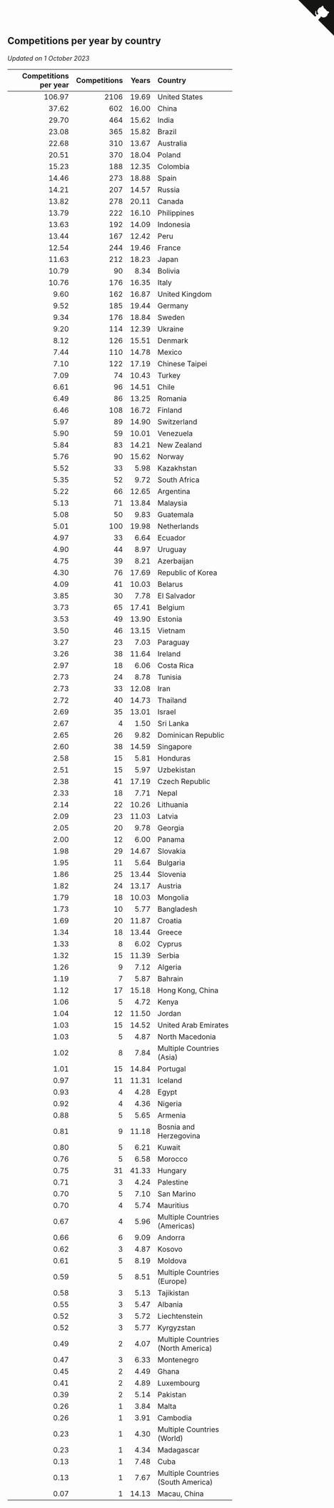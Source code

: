 ## Competitions per year by country

*Updated on  1 October 2023*

| Competitions per year | Competitions | Years | Country |
| ---: | ---: | ---: | :--- |
| 106.97 | 2106 | 19.69 | United States |
| 37.62 | 602 | 16.00 | China |
| 29.70 | 464 | 15.62 | India |
| 23.08 | 365 | 15.82 | Brazil |
| 22.68 | 310 | 13.67 | Australia |
| 20.51 | 370 | 18.04 | Poland |
| 15.23 | 188 | 12.35 | Colombia |
| 14.46 | 273 | 18.88 | Spain |
| 14.21 | 207 | 14.57 | Russia |
| 13.82 | 278 | 20.11 | Canada |
| 13.79 | 222 | 16.10 | Philippines |
| 13.63 | 192 | 14.09 | Indonesia |
| 13.44 | 167 | 12.42 | Peru |
| 12.54 | 244 | 19.46 | France |
| 11.63 | 212 | 18.23 | Japan |
| 10.79 | 90 | 8.34 | Bolivia |
| 10.76 | 176 | 16.35 | Italy |
| 9.60 | 162 | 16.87 | United Kingdom |
| 9.52 | 185 | 19.44 | Germany |
| 9.34 | 176 | 18.84 | Sweden |
| 9.20 | 114 | 12.39 | Ukraine |
| 8.12 | 126 | 15.51 | Denmark |
| 7.44 | 110 | 14.78 | Mexico |
| 7.10 | 122 | 17.19 | Chinese Taipei |
| 7.09 | 74 | 10.43 | Turkey |
| 6.61 | 96 | 14.51 | Chile |
| 6.49 | 86 | 13.25 | Romania |
| 6.46 | 108 | 16.72 | Finland |
| 5.97 | 89 | 14.90 | Switzerland |
| 5.90 | 59 | 10.01 | Venezuela |
| 5.84 | 83 | 14.21 | New Zealand |
| 5.76 | 90 | 15.62 | Norway |
| 5.52 | 33 | 5.98 | Kazakhstan |
| 5.35 | 52 | 9.72 | South Africa |
| 5.22 | 66 | 12.65 | Argentina |
| 5.13 | 71 | 13.84 | Malaysia |
| 5.08 | 50 | 9.83 | Guatemala |
| 5.01 | 100 | 19.98 | Netherlands |
| 4.97 | 33 | 6.64 | Ecuador |
| 4.90 | 44 | 8.97 | Uruguay |
| 4.75 | 39 | 8.21 | Azerbaijan |
| 4.30 | 76 | 17.69 | Republic of Korea |
| 4.09 | 41 | 10.03 | Belarus |
| 3.85 | 30 | 7.78 | El Salvador |
| 3.73 | 65 | 17.41 | Belgium |
| 3.53 | 49 | 13.90 | Estonia |
| 3.50 | 46 | 13.15 | Vietnam |
| 3.27 | 23 | 7.03 | Paraguay |
| 3.26 | 38 | 11.64 | Ireland |
| 2.97 | 18 | 6.06 | Costa Rica |
| 2.73 | 24 | 8.78 | Tunisia |
| 2.73 | 33 | 12.08 | Iran |
| 2.72 | 40 | 14.73 | Thailand |
| 2.69 | 35 | 13.01 | Israel |
| 2.67 | 4 | 1.50 | Sri Lanka |
| 2.65 | 26 | 9.82 | Dominican Republic |
| 2.60 | 38 | 14.59 | Singapore |
| 2.58 | 15 | 5.81 | Honduras |
| 2.51 | 15 | 5.97 | Uzbekistan |
| 2.38 | 41 | 17.19 | Czech Republic |
| 2.33 | 18 | 7.71 | Nepal |
| 2.14 | 22 | 10.26 | Lithuania |
| 2.09 | 23 | 11.03 | Latvia |
| 2.05 | 20 | 9.78 | Georgia |
| 2.00 | 12 | 6.00 | Panama |
| 1.98 | 29 | 14.67 | Slovakia |
| 1.95 | 11 | 5.64 | Bulgaria |
| 1.86 | 25 | 13.44 | Slovenia |
| 1.82 | 24 | 13.17 | Austria |
| 1.79 | 18 | 10.03 | Mongolia |
| 1.73 | 10 | 5.77 | Bangladesh |
| 1.69 | 20 | 11.87 | Croatia |
| 1.34 | 18 | 13.44 | Greece |
| 1.33 | 8 | 6.02 | Cyprus |
| 1.32 | 15 | 11.39 | Serbia |
| 1.26 | 9 | 7.12 | Algeria |
| 1.19 | 7 | 5.87 | Bahrain |
| 1.12 | 17 | 15.18 | Hong Kong, China |
| 1.06 | 5 | 4.72 | Kenya |
| 1.04 | 12 | 11.50 | Jordan |
| 1.03 | 15 | 14.52 | United Arab Emirates |
| 1.03 | 5 | 4.87 | North Macedonia |
| 1.02 | 8 | 7.84 | Multiple Countries (Asia) |
| 1.01 | 15 | 14.84 | Portugal |
| 0.97 | 11 | 11.31 | Iceland |
| 0.93 | 4 | 4.28 | Egypt |
| 0.92 | 4 | 4.36 | Nigeria |
| 0.88 | 5 | 5.65 | Armenia |
| 0.81 | 9 | 11.18 | Bosnia and Herzegovina |
| 0.80 | 5 | 6.21 | Kuwait |
| 0.76 | 5 | 6.58 | Morocco |
| 0.75 | 31 | 41.33 | Hungary |
| 0.71 | 3 | 4.24 | Palestine |
| 0.70 | 5 | 7.10 | San Marino |
| 0.70 | 4 | 5.74 | Mauritius |
| 0.67 | 4 | 5.96 | Multiple Countries (Americas) |
| 0.66 | 6 | 9.09 | Andorra |
| 0.62 | 3 | 4.87 | Kosovo |
| 0.61 | 5 | 8.19 | Moldova |
| 0.59 | 5 | 8.51 | Multiple Countries (Europe) |
| 0.58 | 3 | 5.13 | Tajikistan |
| 0.55 | 3 | 5.47 | Albania |
| 0.52 | 3 | 5.72 | Liechtenstein |
| 0.52 | 3 | 5.77 | Kyrgyzstan |
| 0.49 | 2 | 4.07 | Multiple Countries (North America) |
| 0.47 | 3 | 6.33 | Montenegro |
| 0.45 | 2 | 4.49 | Ghana |
| 0.41 | 2 | 4.89 | Luxembourg |
| 0.39 | 2 | 5.14 | Pakistan |
| 0.26 | 1 | 3.84 | Malta |
| 0.26 | 1 | 3.91 | Cambodia |
| 0.23 | 1 | 4.30 | Multiple Countries (World) |
| 0.23 | 1 | 4.34 | Madagascar |
| 0.13 | 1 | 7.48 | Cuba |
| 0.13 | 1 | 7.67 | Multiple Countries (South America) |
| 0.07 | 1 | 14.13 | Macau, China |


<a href="https://github.com/jonatanklosko/wca_statistics" class="github-corner" aria-label="View source on Github"><svg width="80" height="80" viewBox="0 0 250 250" style="fill:#151513; color:#fff; position: absolute; top: 0; border: 0; right: 0;" aria-hidden="true"><path d="M0,0 L115,115 L130,115 L142,142 L250,250 L250,0 Z"></path><path d="M128.3,109.0 C113.8,99.7 119.0,89.6 119.0,89.6 C122.0,82.7 120.5,78.6 120.5,78.6 C119.2,72.0 123.4,76.3 123.4,76.3 C127.3,80.9 125.5,87.3 125.5,87.3 C122.9,97.6 130.6,101.9 134.4,103.2" fill="currentColor" style="transform-origin: 130px 106px;" class="octo-arm"></path><path d="M115.0,115.0 C114.9,115.1 118.7,116.5 119.8,115.4 L133.7,101.6 C136.9,99.2 139.9,98.4 142.2,98.6 C133.8,88.0 127.5,74.4 143.8,58.0 C148.5,53.4 154.0,51.2 159.7,51.0 C160.3,49.4 163.2,43.6 171.4,40.1 C171.4,40.1 176.1,42.5 178.8,56.2 C183.1,58.6 187.2,61.8 190.9,65.4 C194.5,69.0 197.7,73.2 200.1,77.6 C213.8,80.2 216.3,84.9 216.3,84.9 C212.7,93.1 206.9,96.0 205.4,96.6 C205.1,102.4 203.0,107.8 198.3,112.5 C181.9,128.9 168.3,122.5 157.7,114.1 C157.9,116.9 156.7,120.9 152.7,124.9 L141.0,136.5 C139.8,137.7 141.6,141.9 141.8,141.8 Z" fill="currentColor" class="octo-body"></path></svg></a><style>.github-corner:hover .octo-arm{animation:octocat-wave 560ms ease-in-out}@keyframes octocat-wave{0%,100%{transform:rotate(0)}20%,60%{transform:rotate(-25deg)}40%,80%{transform:rotate(10deg)}}@media (max-width:500px){.github-corner:hover .octo-arm{animation:none}.github-corner .octo-arm{animation:octocat-wave 560ms ease-in-out}}</style>
